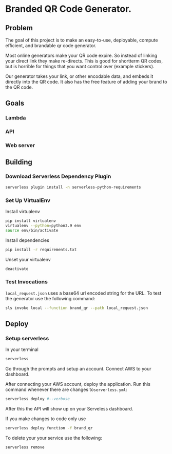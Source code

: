 # Branded QR Code Generator.
## Problem
The goal of this project is to make an easy-to-use, deployable, compute efficient, and brandable qr code generator.

Most online generators make your QR code expire. So instead of linking your direct link they make re-directs. This is good for shortterm QR codes, but is horrible for things that you want control over (example stickers).

Our generator takes your link, or other encodable data, and embeds it directly into the QR code. It also has the free feature of adding your brand to the QR code.

## Goals

### Lambda
### API
### Web server


## Building
### Download Serverless Dependency Plugin
```bash
serverless plugin install -n serverless-python-requirements
```

### Set Up VirtualEnv
Install virtualenv
```bash
pip install virtualenv
virtualenv --python=python3.9 env
source env/bin/activate
```
Install dependencies
```bash
pip install -r requirements.txt
```
Unset your virtualenv
```bash
deactivate
```

### Test Invocations
```local_request.json``` uses a base64 url encoded string for the URL.
To test the generator use the following command:
```bash
sls invoke local --function brand_qr --path local_request.json
```


## Deploy
### Setup serverless
In your terminal
```bash
serverless
```
Go through the prompts and setup an account. Connect AWS to your dashboard.

After connecting your AWS account, deploy the application. Run this command whenever there are changes to```serverless.yml```:

```bash
serverless deploy #--verbose
```
After this the API will show up on your Serveless dashboard.


If you make changes to code only use
```bash
serverless deploy function -f brand_qr
```

To delete your your service use the following:
```bash
serverless remove
```

